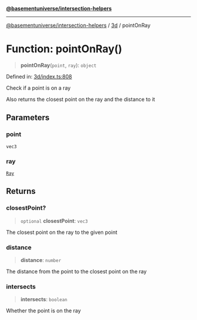 [**@basementuniverse/intersection-helpers**](../../README.md)

***

[@basementuniverse/intersection-helpers](../../README.md) / [3d](../README.md) / pointOnRay

# Function: pointOnRay()

> **pointOnRay**(`point`, `ray`): `object`

Defined in: [3d/index.ts:808](https://github.com/basementuniverse/intersection-helpers/blob/d942e5cf9ee51dc3854d6fbfe1d84a7ecd83c1ca/src/3d/index.ts#L808)

Check if a point is on a ray

Also returns the closest point on the ray and the distance to it

## Parameters

### point

`vec3`

### ray

[`Ray`](../types/type-aliases/Ray.md)

## Returns

### closestPoint?

> `optional` **closestPoint**: `vec3`

The closest point on the ray to the given point

### distance

> **distance**: `number`

The distance from the point to the closest point on the ray

### intersects

> **intersects**: `boolean`

Whether the point is on the ray
